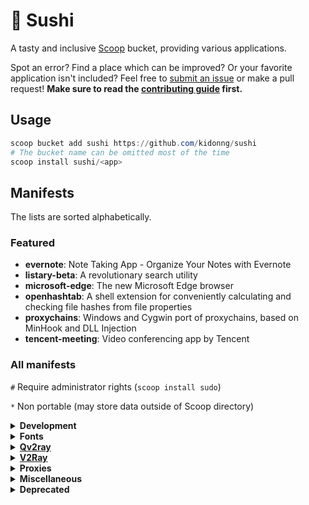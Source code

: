 # 🍣 Sushi

A tasty and inclusive [Scoop](https://scoop-docs.now.sh/) bucket, providing various applications.

Spot an error? Find a place which can be improved? Or your favorite application isn't included? Feel free to [submit an issue](https://github.com/kidonng/sushi/issues/new) or make a pull request! **Make sure to read the [contributing guide](CONTRIBUTING.md) first.**

## Usage

```powershell
scoop bucket add sushi https://github.com/kidonng/sushi
# The bucket name can be omitted most of the time
scoop install sushi/<app>
```

## Manifests

The lists are sorted alphabetically.

### Featured

-   **evernote**: Note Taking App - Organize Your Notes with Evernote
-   **listary-beta**: A revolutionary search utility
-   **microsoft-edge**: The new Microsoft Edge browser
-   **openhashtab**: A shell extension for conveniently calculating and checking file hashes from file properties
-   **proxychains**: Windows and Cygwin port of proxychains, based on MinHook and DLL Injection
-   **tencent-meeting**: Video conferencing app by Tencent

### All manifests

`#` Require administrator rights (`scoop install sudo`)

`*` Non portable (may store data outside of Scoop directory)

<details>
<summary><strong>Development</strong></summary>

-   [cf-tool](https://github.com/xalanq/cf-tool) `*`
-   [cpeditor `*` / cpeditor-beta](https://github.com/cpeditor/cpeditor)
-   [dvm](https://github.com/justjavac/dvm)
-   [vscode-insiders `*` / vscode-insiders-portable](https://code.visualstudio.com/insiders/)

    Can be updated via Scoop, unlike `extras/vscode-insiders` and `extras/vscode-insiders-portable`.

</details>

<details>
<summary><strong>Fonts</strong></summary>

Fonts do **not** need administrator rights to **install**, but they are **needed** to **uninstall**.

-   [cascadia-code-pl](https://github.com/microsoft/cascadia-code)

    Powerline version only, which is different from `nerd-fonts/Cascadia-Code`. Windows Terminal only bundles normal version.

-   [jetbrains-mono](https://github.com/JetBrains/JetBrainsMono)

    Variable format only, which is different from `nerd-fonts/JetBrains-Mono`.

-   [source-han-sans-truetype](https://github.com/be5invis/source-han-sans-ttf)
-   [source-han-serif-truetype](https://github.com/Pal3love/Source-Han-TrueType)

</details>

<details>
<summary><strong><a href="https://qv2ray.net/">Qv2ray</a></strong></summary>

-   [qv2ray-beta](https://github.com/Qv2ray/Qv2ray)
-   [qv2ray-plugin-command / qv2ray-plugin-command-beta](https://github.com/Qv2ray/QvPlugin-Command)
-   [qv2ray-plugin-naiveproxy / qv2ray-plugin-naiveproxy-beta](https://github.com/Qv2ray/QvPlugin-NaiveProxy)
-   [qv2ray-plugin-ss / qv2ray-plugin-ss-beta](https://github.com/Qv2ray/QvPlugin-SS)
-   [qv2ray-plugin-ssr / qv2ray-plugin-ssr-beta](https://github.com/Qv2ray/QvPlugin-SSR)
-   [qv2ray-plugin-trojan / qv2ray-plugin-trojan-beta](https://github.com/Qv2ray/QvPlugin-Trojan)
-   [qv2ray-plugin-trojan-go / qv2ray-plugin-trojan-go-beta](https://github.com/Qv2ray/QvPlugin-Trojan-Go)

</details>

<details>
<summary><strong><a href="https://www.v2fly.org/">V2Ray</a></strong></summary>

-   [v2ray-beta](https://github.com/v2fly/v2ray-core)
-   [v2ray-domain-list-community](https://github.com/v2ray/domain-list-community)
-   [v2ray-geoip](https://github.com/v2ray/geoip)
-   [v2ray-rules-dat](https://github.com/Loyalsoldier/v2ray-rules-dat)
-   [v2ray-unstable](https://github.com/v2fly/V2FlyBleedingEdgeBinary)
-   [v2ray-vless](https://github.com/rprx/v2ray-vless)

</details>

<details>
<summary><strong>Proxies</strong></summary>

-   [clash](https://github.com/Dreamacro/clash)
-   [leaf](https://github.com/eycorsican/leaf)
-   [mellow](https://github.com/mellow-io/mellow) `#` `*`
-   [naivesharp](https://github.com/KevinZonda/NaiveSharp)
-   [proxifier-beta](https://www.proxifier.com/beta/)
-   [proxychains](https://github.com/shunf4/proxychains-windows)
-   [trojan-client-slim](https://github.com/KevinZonda/trojan-client-slim)
-   [trojan-go](https://p4gefau1t.github.io/trojan-go/)
-   [trojan-qt5](https://github.com/Trojan-Qt5/Trojan-Qt5)
-   [v2ray-desktop](https://github.com/Dr-Incognito/V2Ray-Desktop) `*`

</details>

<details>
<summary><strong>Miscellaneous</strong></summary>

-   [dotnet-desktop-runtime](https://dotnet.microsoft.com/)

    "Portable version", which is different from `extras/windowsdesktop-runtime`. Copied from [`dorado/dotnet-desktop-runtime`](https://github.com/chawyehsu/dorado/blob/master/bucket/dotnet-desktop-runtime.json).

-   [evernote](https://evernote.com/) `*`
-   [firefox-tete009 * / firefox-tete009-portable](http://www1.plala.or.jp/tete009/en-US/software.html#FIREFOX)

    Portable mode may interfere with other applications, such as MacType's font substitution feature.

-   [fontloadersub](https://github.com/yzwduck/FontLoaderSub)
-   [lavfilters](https://github.com/Nevcairiel/LAVFilters) `#`

    Based on [`dorado/lavfilters`](https://github.com/chawyehsu/dorado/blob/master/experiment/lavfilters.json).

-   [listary-beta](https://www.listary.com/beta) `#` `*`

    Had been [renamed](https://github.com/kidonng/sushi/commit/986f8d81625e5a1a5a33ec8bf81cb7b25a543b48) to `listary-beta-np` but was [reverted](https://github.com/kidonng/sushi/commit/b33d21a6c83c44c765fcd6bc8dab9cba820038d4).

-   [microsoft-edge / microsoft-edge-beta / microsoft-edge-dev / microsoft-edge-canary](https://www.microsoft.com/edge) `*`

    Can be updated via Scoop, unlike `nonportable/microsoft-edge-beta-np` and `nonportable/microsoft-edge-dev-np`.

-   [nali](https://github.com/zu1k/nali) `*`
-   [obsidian](https://obsidian.md/) `*`
-   [openhashtab](https://github.com/namazso/OpenHashTab) `#`
-   [pandownload](https://pandownload.com/)

    Copied from [`dorado/pandownload`](https://github.com/chawyehsu/dorado/blob/master/bucket/pandownload.json).

-   [qtpass](https://github.com/IJHack/QtPass)
-   [sandboxie-plus](https://github.com/sandboxie-plus/Sandboxie)
-   [tencent-meeting](https://meeting.tencent.com/) `*`
-   [varpanel](http://implbits.com/products/varpanel/)
-   [wechat](https://pc.weixin.qq.com/) `*`
-   [wnr](https://github.com/RoderickQiu/wnr) `*`
-   [youtube-dl-wpf](https://github.com/database64128/youtube-dl-wpf)

</details>

<details>
<summary><strong>Deprecated</strong></summary>

These manifests have been removed from this bucket because there are better/maintained alternatives in other buckets.

-   [android-clt](https://github.com/kidonng/sushi/commit/c90dba491d08ac4b088474513a79381ef33085cd): available in `main` bucket
-   [fluent-reader](https://github.com/kidonng/sushi/commit/7d89dfbce165118692bc16e15aecea3cf8e19481): available in `extras` bucket
-   [naiveproxy](https://github.com/kidonng/sushi/commit/45e3dfb98febf44c3fbd51461d7ba989e4102b7b): available in `main` bucket
-   [officetoolplus-beta](https://github.com/kidonng/sushi/commit/bf3060c3a5c67678c41f0fa6ca7edeae46a53043): available in [@chawyehsu's bucket](https://github.com/chawyehsu/dorado)
-   [scoop-completion](https://github.com/kidonng/sushi/commit/e80f84ed601b592d6508323716013457c9dad625): available in [@dodorz's bucket](https://github.com/dodorz/scoop-bucket)
-   [wechatdevtools-32bit](https://github.com/kidonng/sushi/commit/84a1b116472bfb224f4e960696500957b10c44d1): available in [@chawyehsu's bucket](https://github.com/chawyehsu/dorado) as `wechatdevtools`

</details>
